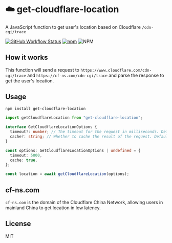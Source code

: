 # ☁️ get-cloudflare-location

A JavaScript function to get user's location based on Cloudflare `/cdn-cgi/trace`

[![GitHub Workflow Status](https://img.shields.io/github/actions/workflow/status/rwv/get-cloudflare-location/build.yml)](https://github.com/rwv/get-cloudflare-location/actions/workflows/build.yml)
[![npm](https://img.shields.io/npm/v/get-cloudflare-location)](https://www.npmjs.com/package/get-cloudflare-location)
![NPM](https://img.shields.io/npm/l/get-cloudflare-location)

## How it works

This function will send a request to `https://www.cloudflare.com/cdn-cgi/trace` and `https://cf-ns.com/cdn-cgi/trace` and parse the response to get the user's location.

## Usage

```bash
npm install get-cloudflare-location
```

```ts
import getCloudflareLocation from "get-cloudflare-location";

interface GetCloudflareLocationOptions {
  timeout?: number; // The timeout for the request in milliseconds. Defaults to 5000
  cache?: string; // Whether to cache the result of the request. Defaults to true.
}

const options: GetCloudflareLocationOptions | undefined = {
  timeout: 5000,
  cache: true,
};

const location = await getCloudflareLocation(options);
```

## cf-ns.com

`cf-ns.com` is the domain of the Cloudflare China Network, allowing users in mainland China to get location in low latency.

## License

MIT
